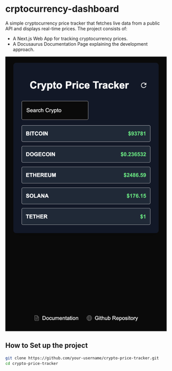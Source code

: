 # crptocurrency-dashboard

A simple cryptocurrency price tracker that fetches live data from a public API and displays real-time prices. The project consists of:
- A Next.js Web App for tracking cryptocurrency prices.
- A Docusaurus Documentation Page explaining the development approach.

<img src="screenshot.png" alt="Crypto Price Tracker Preview" width="800"/>

## How to Set up the project
```bash
git clone https://github.com/your-username/crypto-price-tracker.git
cd crypto-price-tracker
```

